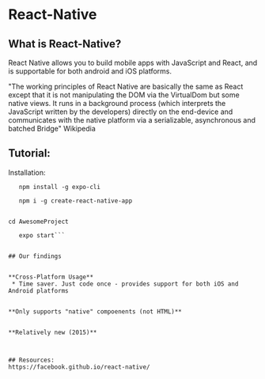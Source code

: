 # React-Native


## What is React-Native?
React Native allows you to build mobile apps with JavaScript and React, and is supportable for both android and iOS platforms.  

"The working principles of React Native are basically the same as React except that it is not manipulating the DOM via the VirtualDom but some native views. It runs in a background process (which interprets the JavaScript written by the developers) directly on the end-device and communicates with the native platform via a serializable, asynchronous and batched Bridge" Wikipedia


## Tutorial:
Installation:

```
   npm install -g expo-cli
```

```
   npm i -g create-react-native-app
```


```expo init AwesomeProject

cd AwesomeProject
 
   expo start```


## Our findings


**Cross-Platform Usage**
 * Time saver. Just code once - provides support for both iOS and Android platforms
 

**Only supports "native" compoenents (not HTML)**


**Relatively new (2015)**



## Resources:
https://facebook.github.io/react-native/

